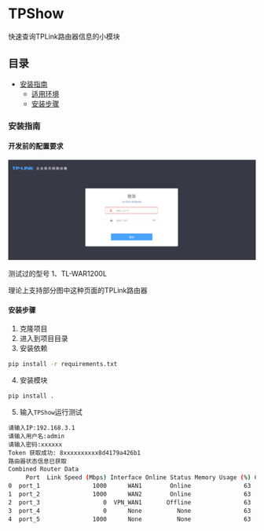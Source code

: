 

# TPShow

快速查询TPLink路由器信息的小模块

## 目录

- [安装指南](#安装指南)
  - [适用环境](#适用环境)
  - [安装步骤](#安装步骤)

### 安装指南

#### 开发前的配置要求
![s](s.png)

测试过的型号
1、TL-WAR1200L

理论上支持部分图中这种页面的TPLink路由器

#### **安装步骤**

1. 克隆项目
2. 进入到项目目录
3. 安装依赖
```sh
pip install -r requirements.txt
```
4. 安装模块
```sh
pip install .
```
5. 输入`TPShow`运行测试
```sh
请输入IP:192.168.3.1
请输入用户名:admin
请输入密码:xxxxxx
Token 获取成功: 8xxxxxxxxxx8d4179a426b1
路由器状态信息已获取
Combined Router Data
     Port  Link Speed (Mbps) Interface Online Status Memory Usage (%) CPU Usage (%)
0  port_1               1000      WAN1        Online               63            16
1  port_2               1000      WAN2        Online               63            16
2  port_3                  0  VPN_WAN1       Offline               63            16
3  port_4                  0      None          None               63            16
4  port_5               1000      None          None               63            16
```



